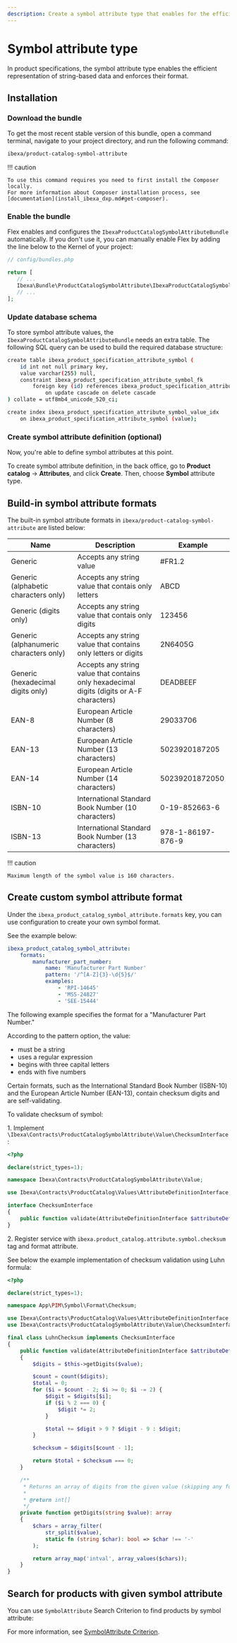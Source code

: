 ```yaml
---
description: Create a symbol attribute type that enables for the efficient representation of string-based values while enforcing their format in product specifications.
---
```


# Symbol attribute type

In product specifications, the symbol attribute type enables the efficient representation of string-based data and enforces their format.

## Installation

### Download the bundle

To get the most recent stable version of this bundle, open a command terminal, navigate to your project directory, and run the following command:

``` bash
ibexa/product-catalog-symbol-attribute
```

!!! caution

    To use this command requires you need to first install the Composer locally.
    For more information about Composer installation process, see [documentation](install_ibexa_dxp.md#get-composer).

### Enable the bundle

Flex enables and configures the `IbexaProductCatalogSymbolAttributeBundle` automatically.
If you don't use it, you can manually enable Flex by adding the line below to the Kernel of your project:

``` php
// config/bundles.php

return [
   // ...
   Ibexa\Bundle\ProductCatalogSymbolAttribute\IbexaProductCatalogSymbolAttributeBundle => ['all' => true],
   // ...
];
```

### Update database schema

To store symbol attribute values, the `IbexaProductCatalogSymbolAttributeBundle` needs an extra table.
The following SQL query can be used to build the required database structure:

``` bash
create table ibexa_product_specification_attribute_symbol (
    id int not null primary key,
    value varchar(255) null,
    constraint ibexa_product_specification_attribute_symbol_fk
        foreign key (id) references ibexa_product_specification_attribute (id)
            on update cascade on delete cascade
) collate = utf8mb4_unicode_520_ci;

create index ibexa_product_specification_attribute_symbol_value_idx
    on ibexa_product_specification_attribute_symbol (value);
```

### Create symbol attribute definition (optional)

Now, you're able to define symbol attributes at this point.

To create symbol attribute definition, in the back office, go to **Product catalog** -> **Attributes**, and click **Create**.
Then, choose **Symbol** attribute type.

## Build-in symbol attribute formats

The built-in symbol attribute formats in `ibexa/product-catalog-symbol-attribute` are listed below:

| Name | Description | Example |
|-----------------|-----------------|-----------------|
| Generic | Accepts any string value  | #FR1.2 |
| Generic (alphabetic characters only) | Accepts any string value that contais only letters  | ABCD |
| Generic (digits only) | Accepts any string value that contais only digits  | 123456 |
| Generic (alphanumeric characters only) | Accepts any string value that contains only letters or digits | 2N6405G |
| Generic (hexadecimal digits only) | Accepts any string value that contains only hexadecimal digits (digits or A-F characters) | DEADBEEF |
| EAN-8 | European Article Number (8 characters)  | 29033706 |
| EAN-13 | European Article Number (13 characters)  | 5023920187205 |
| EAN-14 | European Article Number (14 characters)   | 50239201872050 |
| ISBN-10 | International Standard Book Number (10 characters)  | 0-19-852663-6 |
| ISBN-13 | International Standard Book Number (13 characters)  | 978-1-86197-876-9 |

!!! caution

    Maximum length of the symbol value is 160 characters.

## Create custom symbol attribute format

Under the `ibexa_product_catalog_symbol_attribute.formats` key, you can use configuration to create your own symbol format.

See the example below:

``` yaml
ibexa_product_catalog_symbol_attribute:
    formats:
        manufacturer_part_number:
            name: 'Manufacturer Part Number'
            pattern: '/^[A-Z]{3}-\d{5}$/'
            examples:
                - 'RPI-14645'
                - 'MSS-24827'
                - 'SEE-15444'
```

The following example specifies the format for a "Manufacturer Part Number."

According to the pattern option, the value:

- must be a string
- uses a regular expression
- begins with three capital letters
- ends with five numbers

Certain formats, such as the International Standard Book Number (ISBN-10) and the European Article Number (EAN-13), contain checksum digits and are self-validating.

To validate checksum of symbol:

1\. Implement `\Ibexa\Contracts\ProductCatalogSymbolAttribute\Value\ChecksumInterface`:

``` php
<?php

declare(strict_types=1);

namespace Ibexa\Contracts\ProductCatalogSymbolAttribute\Value;

use Ibexa\Contracts\ProductCatalog\Values\AttributeDefinitionInterface;

interface ChecksumInterface
{
    public function validate(AttributeDefinitionInterface $attributeDefinition, string $value): bool;
}
```

2\. Register service with `ibexa.product_catalog.attribute.symbol.checksum` tag and format attribute.

See below the example implementation of checksum validation using Luhn formula:

``` php
<?php

declare(strict_types=1);

namespace App\PIM\Symbol\Format\Checksum;

use Ibexa\Contracts\ProductCatalog\Values\AttributeDefinitionInterface;
use Ibexa\Contracts\ProductCatalogSymbolAttribute\Value\ChecksumInterface;

final class LuhnChecksum implements ChecksumInterface
{
    public function validate(AttributeDefinitionInterface $attributeDefinition, string $value): bool
    {
        $digits = $this->getDigits($value);

        $count = count($digits);
        $total = 0;
        for ($i = $count - 2; $i >= 0; $i -= 2) {
            $digit = $digits[$i];
            if ($i % 2 === 0) {
                $digit *= 2;
            }

            $total += $digit > 9 ? $digit - 9 : $digit;
        }

        $checksum = $digits[$count - 1];

        return $total + $checksum === 0;
    }

    /**
     * Returns an array of digits from the given value (skipping any formatting characters).
     *
     * @return int[]
     */
    private function getDigits(string $value): array
    {
        $chars = array_filter(
            str_split($value),
            static fn (string $char): bool => $char !== '-'
        );

        return array_map('intval', array_values($chars));
    }
}
```

## Search for products with given symbol attribute

You can use `SymbolAttribute` Search Criterion to find products by symbol attribute:

For more information, see [SymbolAttribute Criterion](symbolattribute_criterion.md).